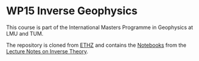 # WP15 Inverse Geophysics

This course is part of the International Masters Programme in Geophysics at LMU and TUM.

The repository is cloned from [ETHZ](https://gitlab.com/swp_ethz/public/lecture_notes_inverse_theory/-/tree/master/) and contains the [Notebooks](https://swp_ethz.gitlab.io/public/lecture_notes_inverse_theory/) from the [Lecture Notes on Inverse Theory](https://www.cambridge.org/engage/coe/article-details/60e6a70d609d0d7fa3d893a7).
